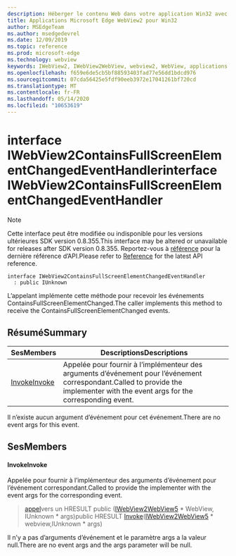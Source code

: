 ```yaml
---
description: Héberger le contenu Web dans votre application Win32 avec le contrôle Microsoft Edge WebView2
title: Applications Microsoft Edge WebView2 pour Win32
author: MSEdgeTeam
ms.author: msedgedevrel
ms.date: 12/09/2019
ms.topic: reference
ms.prod: microsoft-edge
ms.technology: webview
keywords: IWebView2, IWebView2WebView, webview2, WebView, applications Win32, Win32, Edge
ms.openlocfilehash: f659e6de5cb5bf88593403fad77e56dd1bdcd976
ms.sourcegitcommit: 07cda56425e5fdf90eeb3972e17041261bf720cd
ms.translationtype: MT
ms.contentlocale: fr-FR
ms.lasthandoff: 05/14/2020
ms.locfileid: "10653619"
---
```

# <span data-ttu-id="e6bf0-104">interface IWebView2ContainsFullScreenElementChangedEventHandler</span><span class="sxs-lookup"><span data-stu-id="e6bf0-104">interface IWebView2ContainsFullScreenElementChangedEventHandler</span></span> 

> [!NOTE]
> <span data-ttu-id="e6bf0-105">Cette interface peut être modifiée ou indisponible pour les versions ultérieures SDK version 0.8.355.</span><span class="sxs-lookup"><span data-stu-id="e6bf0-105">This interface may be altered or unavailable for releases after SDK version 0.8.355.</span></span> <span data-ttu-id="e6bf0-106">Reportez-vous à [référence](../../../webview2-api-reference.md) pour la dernière référence d’API.</span><span class="sxs-lookup"><span data-stu-id="e6bf0-106">Please refer to [Reference](../../../webview2-api-reference.md) for the latest API reference.</span></span>

```
interface IWebView2ContainsFullScreenElementChangedEventHandler
  : public IUnknown
```

<span data-ttu-id="e6bf0-107">L’appelant implémente cette méthode pour recevoir les événements ContainsFullScreenElementChanged.</span><span class="sxs-lookup"><span data-stu-id="e6bf0-107">The caller implements this method to receive the ContainsFullScreenElementChanged events.</span></span>

## <span data-ttu-id="e6bf0-108">Résumé</span><span class="sxs-lookup"><span data-stu-id="e6bf0-108">Summary</span></span>

 <span data-ttu-id="e6bf0-109">Ses</span><span class="sxs-lookup"><span data-stu-id="e6bf0-109">Members</span></span>                        | <span data-ttu-id="e6bf0-110">Descriptions</span><span class="sxs-lookup"><span data-stu-id="e6bf0-110">Descriptions</span></span>
--------------------------------|---------------------------------------------
[<span data-ttu-id="e6bf0-111">Invoke</span><span class="sxs-lookup"><span data-stu-id="e6bf0-111">Invoke</span></span>](#invoke) | <span data-ttu-id="e6bf0-112">Appelée pour fournir à l’implémenteur des arguments d’événement pour l’événement correspondant.</span><span class="sxs-lookup"><span data-stu-id="e6bf0-112">Called to provide the implementer with the event args for the corresponding event.</span></span>

<span data-ttu-id="e6bf0-113">Il n’existe aucun argument d’événement pour cet événement.</span><span class="sxs-lookup"><span data-stu-id="e6bf0-113">There are no event args for this event.</span></span>

## <span data-ttu-id="e6bf0-114">Ses</span><span class="sxs-lookup"><span data-stu-id="e6bf0-114">Members</span></span>

#### <span data-ttu-id="e6bf0-115">Invoke</span><span class="sxs-lookup"><span data-stu-id="e6bf0-115">Invoke</span></span> 

<span data-ttu-id="e6bf0-116">Appelée pour fournir à l’implémenteur des arguments d’événement pour l’événement correspondant.</span><span class="sxs-lookup"><span data-stu-id="e6bf0-116">Called to provide the implementer with the event args for the corresponding event.</span></span>

> <span data-ttu-id="e6bf0-117">[appel](#invoke)vers un HRESULT public ([IWebView2WebView5](IWebView2WebView5.md) \* WebView, IUnknown \* args)</span><span class="sxs-lookup"><span data-stu-id="e6bf0-117">public HRESULT [Invoke](#invoke)([IWebView2WebView5](IWebView2WebView5.md) \* webview,IUnknown \* args)</span></span>

<span data-ttu-id="e6bf0-118">Il n’y a pas d’arguments d’événement et le paramètre args a la valeur null.</span><span class="sxs-lookup"><span data-stu-id="e6bf0-118">There are no event args and the args parameter will be null.</span></span>


